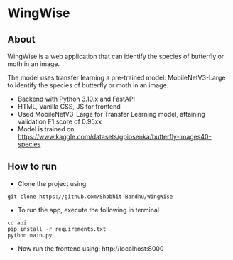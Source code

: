 # **WingWise**

## About
WingWise is a web application that can identify the species of butterfly or moth in an image.
 
The model uses transfer learning a pre-trained model: MobileNetV3-Large to identify the species of butterfly or moth in an image.

- Backend with Python 3.10.x and FastAPI
- HTML, Vanilla CSS, JS for frontend
- Used MobileNetV3-Large for Transfer Learning model, attaining validation F1 score of 0.95xx
- Model is trained on: https://www.kaggle.com/datasets/gpiosenka/butterfly-images40-species

## How to run

- Clone the project using
```
git clone https://github.com/Shobhit-Bandhu/WingWise
```
- To run the app, execute the following in terminal
```
cd api
pip install -r requirements.txt
python main.py
```
- Now run the frontend using:
http://localhost:8000